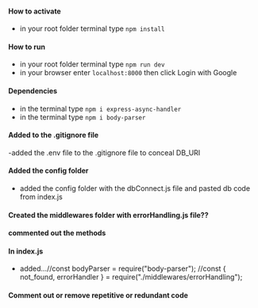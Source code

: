 #### How to activate
- in your root folder terminal type `npm install` 

#### How to run
- in your root folder terminal type `npm run dev`
- in your browser enter `localhost:8000` then click Login with Google

#### Dependencies
- in the terminal type `npm i express-async-handler`
- in the terminal type `npm i body-parser`

#### Added to the .gitignore file
-added the .env file to the .gitignore file to conceal DB_URI 

#### Added the config folder
- added the config folder with the dbConnect.js file and pasted db 
  code from index.js

#### Created the middlewares folder with errorHandling.js file??

#### commented out the methods

#### In index.js
- added...//const bodyParser = require("body-parser");
//const { not_found, errorHandler } = require("./middlewares/errorHandling");

#### Comment out or remove repetitive or redundant code

